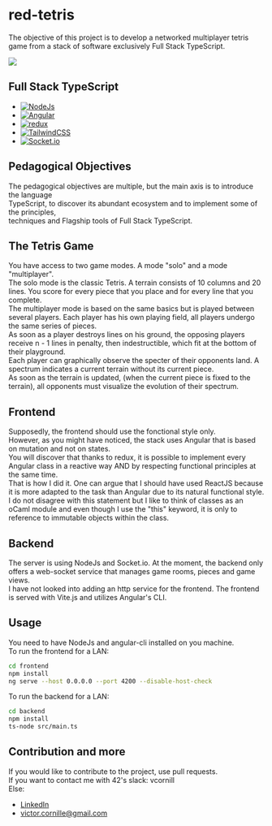 # red-tetris
The objective of this project is to develop a networked multiplayer tetris  
game from a stack of software exclusively Full Stack TypeScript.

<img src="./assets/red-tetris.jpg"/>

## Full Stack TypeScript

* [![NodeJs][nodeJS-shield]][nodeJS-URL]
* [![Angular][angular-shield]][angular-URL]
* [![redux][redux-shield]][redux-URL]
* [![TailwindCSS][tailwind-shield]][tailwind-URL]
* [![Socket.io][socket.io-shield]][socket.io-URL]

## Pedagogical Objectives
The pedagogical objectives are multiple, but the main axis is to introduce the language  
TypeScript, to discover its abundant ecosystem and to implement some of the principles,  
techniques and Flagship tools of Full Stack TypeScript.

## The Tetris Game
You have access to two game modes. A mode "solo" and a mode "multiplayer".  
The solo mode is the classic Tetris. A terrain consists of 10 columns and 20 lines. You score for every piece that you place and for every line that you complete.  
The multiplayer mode is based on the same basics but is played between several players. Each player has his own playing field, all players undergo the same series of pieces.  
As soon as a player destroys lines on his ground, the opposing players receive n - 1 lines in penalty, then indestructible, which fit at the bottom of their playground.  
Each player can graphically observe the specter of their opponents land. A spectrum indicates a current terrain without its current piece.  
As soon as the terrain is updated, (when the current piece is fixed to the terrain), all opponents must visualize the evolution of their spectrum.

## Frontend
Supposedly, the frontend should use the fonctional style only.  
However, as you might have noticed, the stack uses Angular that is based on mutation and not on states.  
You will discover that thanks to redux, it is possible to implement every Angular class in a reactive way AND by respecting functional principles at the same time.  
That is how I did it. One can argue that I should have used ReactJS because it is more adapted to the task than Angular due to its natural functional style.  
I do not disagree with this statement but I like to think of classes as an oCaml module and even though I use the "this" keyword, it is only to reference to immutable objects within the class.  

## Backend
The server is using NodeJs and Socket.io. At the moment, the backend only offers a web-socket service that manages game rooms, pieces and game views.  
I have not looked into adding an http service for the frontend. The frontend is served with Vite.js and utilizes Angular's CLI.

## Usage
You need to have NodeJs and angular-cli installed on you machine.  
To run the frontend for a LAN:
```bash
cd frontend
npm install
ng serve --host 0.0.0.0 --port 4200 --disable-host-check
```
To run the backend for a LAN:
```bash
cd backend
npm install
ts-node src/main.ts
```

## Contribution and more
If you would like to contribute to the project, use pull requests.  
If you want to contact me with 42's slack: vcornill  
Else:
- <a href="https://www.linkedin.com/in/victorcornille/">LinkedIn</a>
- victor.cornille@gmail.com


[nodeJS-shield]: https://img.shields.io/badge/node.js-339933?style=for-the-badge&logo=Node.js&logoColor=white
[nodeJS-URL]: https://nodejs.org
[angular-shield]: https://img.shields.io/badge/Angular-DD0031?style=for-the-badge&logo=angular&logoColor=white
[angular-URL]: https://angular.dev/
[socket.io-shield]: https://img.shields.io/badge/Socket.io-4.1.3-010101??style=flat-square&logo=Socket.io&logoColor=white
[socket.io-URL]: https://socket.io/
[redux-URL]: https://redux.js.org/
[redux-shield]: https://img.shields.io/badge/redux-764ABC?style=for-the-badge&logo=redux&logoColor=white
[tailwind-shield]: https://img.shields.io/badge/Tailwind_CSS-grey?style=for-the-badge&logo=tailwind-css&logoColor=38B2AC
[tailwind-URL]: https://tailwindcss.com/
